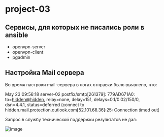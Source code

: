 # project-03

## Сервисы, для которых не писались роли в ansible

- openvpn-server
- openvpn-client
- pgadmin
  


## Настройка Mail сервера

Во время настроки mail-сервера в логах отправки было выявлено, что:

May 23 09:56:18 server-02 postfix/smtp[261379]: 779AD671A0: to=<hidden@hidden>, relay=none, delay=151, delays=0.1/0.02/150/0, dsn=4.4.1, status=deferred (connect to hidden.mail.protection.outlook.com[52.101.68.36]:25: Connection timed out)

Запрос в службу технической поддержки результатов не дал:

![image](https://github.com/dashaakinshina/project-03/assets/122722303/f82969e7-8255-40b9-b4bf-98d017ce67e0)

